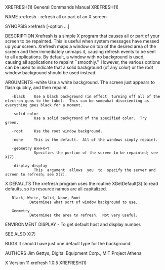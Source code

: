 XREFRESH(1)                                                                             General Commands Manual                                                                            XREFRESH(1)

NAME
       xrefresh - refresh all or part of an X screen

SYNOPSIS
       xrefresh [-option ...]

DESCRIPTION
       Xrefresh  is  a simple X program that causes all or part of your screen to be repainted.  This is useful when system messages have messed up your screen.  Xrefresh maps a window on top of the
       desired area of the screen and then immediately unmaps it, causing refresh events to be sent to all applications.  By default, a window with no background is used, causing all applications to
       repaint ``smoothly.''  However, the various options can be used to indicate that a solid background (of any color) or the root window background should be used instead.

ARGUMENTS
       -white    Use a white background.  The screen just appears to flash quickly, and then repaint.

       -black    Use a black background (in effect, turning off all of the electron guns to the tube).  This can be somewhat disorienting as everything goes black for a moment.

       -solid color
                 Use a solid background of the specified color.  Try green.

       -root     Use the root window background.

       -none     This is the default.  All of the windows simply repaint.

       -geometry WxH+X+Y
                 Specifies the portion of the screen to be repainted; see X(7).

       -display display
                 This  argument  allows  you  to  specify the server and screen to refresh; see X(7).

X DEFAULTS
       The xrefresh program uses the routine XGetDefault(3) to read defaults, so its resource names are all capitalized.

       Black, White, Solid, None, Root
               Determines what sort of window background to use.

       Geometry
               Determines the area to refresh.  Not very useful.

ENVIRONMENT
       DISPLAY - To get default host and display number.

SEE ALSO
       X(7)

BUGS
       It should have just one default type for the background.

AUTHORS
       Jim Gettys, Digital Equipment Corp., MIT Project Athena

X Version 11                                                                                xrefresh 1.0.5                                                                                 XREFRESH(1)
